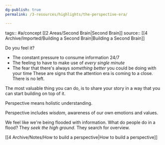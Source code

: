 ```yaml
---
dg-publish: true
permalink: /3-resources/highlights/the-perspective-era/

---
```


tags:: #a/concept [[2 Areas/Second Brain\|Second Brain]]
source:: [[4 Archive/Imported/Building a Second Brain\|Building a Second Brain]]

Do you feel it?
- The constant pressure to consume information 24/7
- The feeling to have to make use of *every single minute*
- The fear that there's always *something better* you could be doing with your time
These are signs that the attention era is coming to a close. There is no left.

The most valuable thing you can do, is to share your story in a way that you can start building on top of it.

Perspective means holistic understanding.

Perspective includes *wisdom*, awareness of our own emotions and values.

We feel like we're being flooded with information.
What do people do in a flood? They *seek the high ground*. They search for overview.

[[4 Archive/Notes/How to build a perspective\|How to build a perspective]]